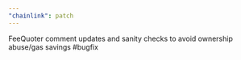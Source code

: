 ```yaml
---
"chainlink": patch
---
```


FeeQuoter comment updates and sanity checks to avoid ownership abuse/gas savings #bugfix
